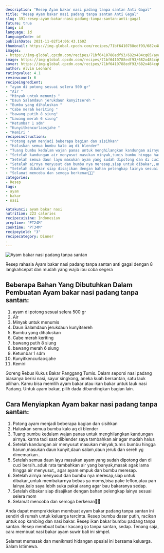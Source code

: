```yaml
---
description: "Resep Ayam bakar nasi padang tanpa santan Anti Gagal"
title: "Resep Ayam bakar nasi padang tanpa santan Anti Gagal"
slug: 391-resep-ayam-bakar-nasi-padang-tanpa-santan-anti-gagal
future: true
lang: id
language: id
languageCode: id
publishDate: 2021-11-02T14:06:43.160Z 
thumbnail: https://img-global.cpcdn.com/recipes/71bf6410788edf93/682x484cq65/ayam-bakar-nasi-padang-tanpa-santan-foto-resep-utama.png
images:
- https://img-global.cpcdn.com/recipes/71bf6410788edf93/682x484cq65/ayam-bakar-nasi-padang-tanpa-santan-foto-resep-utama.png
image: https://img-global.cpcdn.com/recipes/71bf6410788edf93/682x484cq65/ayam-bakar-nasi-padang-tanpa-santan-foto-resep-utama.png
cover: https://img-global.cpcdn.com/recipes/71bf6410788edf93/682x484cq65/ayam-bakar-nasi-padang-tanpa-santan-foto-resep-utama.png
author: Alvin Leonard
ratingvalue: 4.1
reviewcount: 6
recipeingredient:
- "ayam di potong sesuai selera 500 gr"
- "Air "
- "Minyak untuk menumis "
- "Daun Salamdaun jerukdaun kunyitsereh "
- "Bumbu yang dihaluskan "
- "Cabe merah keriting "
- "bawang putih 8 siung"
- "bawang merah 6 siung"
- "Ketumbar 1 sdm"
- "Kunyitkencurlaosjahe "
- "Kemiri "
recipeinstructions:
- "Potong ayam menjadi beberapa bagian dan sisihkan"
- "Haluskan semua bumbu kalo aq di blender"
- "Tuang bumbu kedalam wajan panas untuk menghilangkan kandungan airnya..karna tadi saat diblender saya tambahkan air agar mudah halus"
- "Setelah kandungan air menyusut masukan minyak,tumis bumbu hingga harum,masukan daun kunyit,daun salam,daun jeruk dan sereh yg dimemarkan.."
- "Setelah semua daun layu masukan ayam yang sudah dipotong dan di cuci bersih..aduk rata tambahkan air yang banyak,masak agak lama hingga air menyusut,, agar ayam empuk dan bumbu meresap."
- "Setelah airnya menyusut dan bumbu nya meresap,siap untuk dibakar,,untuk membakarnya bebas ya moms,bisa pake teflon,atau pan lainya,kalo saya lebih suka pakai arang agar bau bakaranya sedap."
- "Setelah dibakar siap disajikan dengan bahan pelengkap lainya sesuai selera mom"
- "Selamat mencoba dan semoga berkenan🥰😘"
categories:
- Resep
tags:
- ayam
- bakar
- nasi

katakunci: ayam bakar nasi 
nutrition: 223 calories
recipecuisine: Indonesian
preptime: "PT24M"
cooktime: "PT34M"
recipeyield: "3"
recipecategory: Dinner
. 
---
```



![Ayam bakar nasi padang tanpa santan](https://img-global.cpcdn.com/recipes/71bf6410788edf93/682x484cq65/ayam-bakar-nasi-padang-tanpa-santan-foto-resep-utama.png)

Resep rahasia Ayam bakar nasi padang tanpa santan  anti gagal dengan 8 langkahcepat dan mudah yang wajib ibu coba segera

<!--inarticleads1-->

## Beberapa Bahan Yang Dibutuhkan Dalam Pembuatan Ayam bakar nasi padang tanpa santan:

1. ayam di potong sesuai selera 500 gr
1. Air 
1. Minyak untuk menumis 
1. Daun Salamdaun jerukdaun kunyitsereh 
1. Bumbu yang dihaluskan 
1. Cabe merah keriting 
1. bawang putih 8 siung
1. bawang merah 6 siung
1. Ketumbar 1 sdm
1. Kunyitkencurlaosjahe 
1. Kemiri 

Goreng Rebus Kukus Bakar Panggang Tumis. Dalam seporsi nasi padang biasanya berisi nasi, sayur singkong, aneka kuah bersantan, satu lauk pilihan. Kamu bisa memilih ayam bakar atau ikan bakar untuk lauk nasi Padang. Untuk ayam bakar, pilih dada dibandingkan bagian lain. 

<!--inarticleads2-->

## Cara Menyiapkan Ayam bakar nasi padang tanpa santan:

1. Potong ayam menjadi beberapa bagian dan sisihkan
1. Haluskan semua bumbu kalo aq di blender
1. Tuang bumbu kedalam wajan panas untuk menghilangkan kandungan airnya..karna tadi saat diblender saya tambahkan air agar mudah halus
1. Setelah kandungan air menyusut masukan minyak,tumis bumbu hingga harum,masukan daun kunyit,daun salam,daun jeruk dan sereh yg dimemarkan..
1. Setelah semua daun layu masukan ayam yang sudah dipotong dan di cuci bersih..aduk rata tambahkan air yang banyak,masak agak lama hingga air menyusut,, agar ayam empuk dan bumbu meresap.
1. Setelah airnya menyusut dan bumbu nya meresap,siap untuk dibakar,,untuk membakarnya bebas ya moms,bisa pake teflon,atau pan lainya,kalo saya lebih suka pakai arang agar bau bakaranya sedap.
1. Setelah dibakar siap disajikan dengan bahan pelengkap lainya sesuai selera mom
1. Selamat mencoba dan semoga berkenan🥰😘


Anda dapat mempraktekan membuat ayam bakar padang tanpa santan ini sendiri di rumah untuk keluarga tercinta. Resep bumbu dasar putih, racikan untuk sop kambing dan nasi bakar. Resep ikan bakar bumbu padang tanpa santan. Resep membuat bubur kacang ijo tanpa santan, sedap. Tenang saja, cara membuat nasi bakar ayam suwir bali ini simpel. 

Selamat memasak dan menikmati hidangan spesial ini bersama keluarga. Salam Istimewa.
